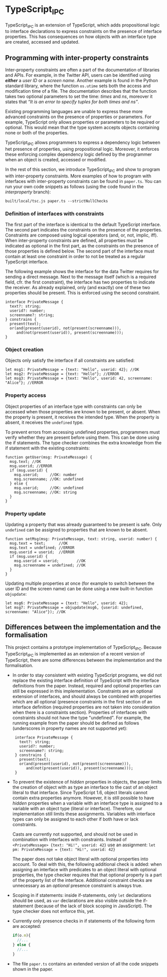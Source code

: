 
# TypeScript<sub>IPC</sub>

TypeScript<sub>IPC</sub> is an extension of TypeScript, which adds propositional logic to interface declarations to express constraints on the presence of interface properties. This has consequences on how objects with an interface type are created, accessed and updated.

## Programming with inter-property constraints
Inter-property constraints are often a part of the documentation of libraries and APIs. For example, in the Twitter API, users can be identified using ***either*** a _user ID_ or a _screen name_. Another example is found in the Python standard library, where the function `os.utime` sets both the access and modification time of a file. The documentation describes that the function takes two optional parameters to set the time: _times_ and _ns_, moreover it states that _“It is an error to specify tuples for both times and ns”_.

Existing programming languages are unable to express these more advanced constraints on the presence of properties or parameters. For example, TypeScript only allows properties or parameters to be required or optional. This would mean that the type system accepts objects containing none or both of the properties.

TypeScript<sub>IPC</sub> allows programmers to express a dependency logic between het presence of properties, using propositional logic. Moreover, it enforces these enforcing complex dependency logic defined by the programmer when an object is created, accessed or modified.

In the rest of this section, we introduce TypeScript<sub>IPC</sub> and show to program with inter-property constraints. More examples of how to program with interfaces with inter-property constraints can be found in `paper.ts`. You can run your own code snippets as follows (using the code found in the _interproperty_ branch):
  ```shell
  built/local/tsc.js paper.ts --strictNullChecks
  ```

### Definition of interfaces with constraints
The first part of the interface is identical to the default TypeScript interface. The second part indicates the constraints on the presence of the properties. Constraints are composed using logical operators (and, or, not, implic, iff). When inter-property constraints are defined, all properties must be indicated as optional in the first part, as the constraints on the presence of those properties is defined below. The second part of the interface must contain at least one constraint in order to not be treated as a regular TypeScript interface.

The following example shows the interface for the data Twitter requires for sending a direct message. Next to the message itself (which is a required field, cfr. the first constraint), the interface has two properties to indicate the receiver. As already explained, only (and exactly) one of these two properties should be present. This is enforced using the second constraint.
```
interface PrivateMessage {
  text?: string;
  userid?: number;
  screenname?: string;
} constrains {
  present(text);
  or(and(present(userid), not(present(screenname))),
     and(not(present(userid)), present(screenname)));
}
```

### Object creation
Objects only satisfy the interface if all constraints are satisfied:
```
let msg1: PrivateMessage = {text: "Hello", userid: 42}; //OK
let msg2: PrivateMessage = {text: "Hello"}; //ERROR
let msg3: PrivateMessage = {text: "Hello", userid: 42, screenname: "Alice"}; //ERROR
  ```

### Property access
Object properties of an interface type with constraints can only be accessed when those properties are known to be present, or absent. When the property is present, it receives the intended type. When the property is absent, it receives the `undefined` type.

To prevent errors from accessing undefined properties, programmers must verify whether they are present before using them. This can be done using the if statements. The type checker combines the extra knowledge from the if statement with the existing constraints:
```
function getUser(msg: PrivateMessage) {
  msg.text; //OK
  msg.userid; //ERROR
  if (msg.userid) {
    msg.userid;     //OK: number
    msg.screenname; //OK: undefined
  } else {
    msg.userid;     //OK: undefined
    msg.screenname; //OK: string
  }
}
```
### Property update
Updating a property that was already guaranteed to be present is safe. Only `undefined` can be assigned to properties that are known to be absent.
```
function setMsg(msg: PrivateMessage, text: string, userid: number) {
  msg.text = text;      //OK
  msg.text = undefined; //ERROR
  msg.userid = userid;  //ERROR
  if (msg.userid) {
    msg.userid = userid;        //OK
    msg.screenname = undefined; //OK
  }
}
```
Updating multiple properties at once (for example to switch between the user ID and the screen name) can be done using a new built-in function `objupdate`:
```
let msg6: PrivateMessage = {text: "Hello", userid: 42};
let msg7: PrivateMessage = objupdate(msg6, {userid: undefined, screenname: "Alice"}); //OK
```


## Differences between the implementation and the formalisation
This project contains a prototype implementation of TypeScript<sub>IPC</sub>. Because TypeScript<sub>IPC</sub> is implemented as an extension of a recent version of TypeScript, there are some differences between the implementation and the formalisation.

* In order to stay consistent with existing TypeScript programs, we did not replace the existing interface definition of TypeScript with the interface definitions from the paper. Instead, required and optional properties can still be expressed in this implementation. Constraints are an optional extension of interfaces, and should always be combined with properties which are all optional (presence constraints in the first section of an interface definition (required properties are not taken into consideration when there is a constraints section). Properties of interfaces with constraints should not have the type "undefined". For example, the running example from the paper should be defined as follows (underscores in property names are not supported yet):

  ```
   interface PrivateMessage {
     text?: string;
     userid?: number;
     screenname?: string;
   } constrains {
     present(text);
     or(and(present(userid), not(present(screenname))),
        and(not(present(userid)), present(screenname)));
   }
  ```

* To prevent the existence of _hidden_ properties in objects, the paper limits the creation of object with as type an interface to the cast of an object literal to that interface.
Since TypeScript 1.6, object literals cannot contain extra properties anymore. However, it is still possible to have _hidden_ properties when a variable with an interface type is assigned to a variable with an object type (literal or interface). Therefore, our implementation still limits these assignments.
Variables with interface types can only be assigned to each other if both have or lack constraints.

  Casts are currently not supported, and should not be used in combination with interfaces with constraints.
  Instead of `<PrivateMessage> {text: "Hi!", userid: 42}` use an assignment:
  `let pm: PrivateMessage = {text: "Hi!", userid: 42}`

  The paper does not take object literal with optional properties into account. To deal with this, the following additional check is added: when assigning an interface with predicates to an object literal with optional properties, the type checker requires that that optional property is a part of the property list of the interface. Additional constraint checks are unnecessary as an _optional_ presence constraint is always true.

* Scoping in if statements: inside if-statements, only `let` declarations should be used, as `var` declarations are also visible outside the if-statement (because of the lack of block scoping in JavaScript). The type checker does not enforce this, yet.

* Currently only presence checks in if statements of the following form are accepted:
  ```javascript
  if(o.m){
    //...
  } else {
    //...
  }
  ```

* The file `paper.ts` contains an extended version of all the code snippets shown in the paper.
